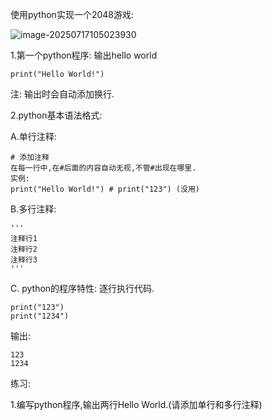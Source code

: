 使用python实现一个2048游戏:

![image-20250717105023930](C:\Users\AmpMing\AppData\Roaming\Typora\typora-user-images\image-20250717105023930.png)



1.第一个python程序: 输出hello world

```
print("Hello World!")
```

注: 输出时会自动添加换行.



2.python基本语法格式:

A.单行注释: 

```
# 添加注释
在每一行中,在#后面的内容自动无视,不管#出现在哪里.
实例:
print("Hello World!") # print("123") (没用)
```



B.多行注释:

```
'''
注释行1
注释行2
注释行3
'''
```



C. python的程序特性: 逐行执行代码.

```
print("123")
print("1234")
```

输出:

```
123
1234
```





练习:

1.编写python程序,输出两行Hello World.(请添加单行和多行注释)

